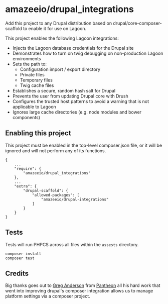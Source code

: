 # amazeeio/drupal_integrations

Add this project to any Drupal distribution based on drupal/core-composer-scaffold to enable it for use on Lagoon.

This project enables the following Lagoon integrations:

- Injects the Lagoon database credentials for the Drupal site
- Demonstrates how to turn on twig debugging on non-production Lagoon environments
- Sets the path to:
  - Configuration import / export directory
  - Private files
  - Temporary files
  - Twig cache files
- Establishes a secure, random hash salt for Drupal
- Prevents the user from updating Drupal core with Drush
- Configures the trusted host patterns to avoid a warning that is not applicable to Lagoon
- Ignores large cache directories (e.g. node modules and bower components)

## Enabling this project

This project must be enabled in the top-level composer.json file, or it will be ignored and will not perform any of its functions.
```
{
    ...
    "require": {
        "amazeeio/drupal_integrations"
    },
    ...
    "extra": {
        "drupal-scaffold": {
            "allowed-packages": [
                "amazeeio/drupal-integrations"
            ]
        }
    }
}
```

## Tests

Tests will run PHPCS across all files within the `assests` directory.

```
composer install
composer test
```

## Credits

Big thanks goes out to [Greg Anderson](https://github.com/greg-1-anderson) from [Pantheon](https://pantheon.io/) all his hard work that went into improving drupal's composer integration allows us to manage platform settings via a composer project.
